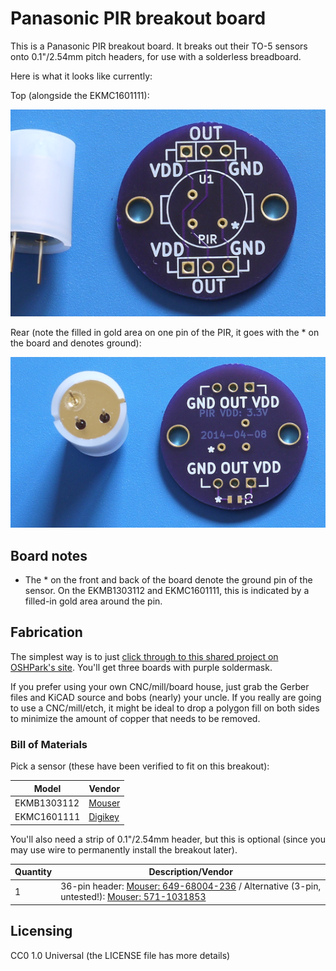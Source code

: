# Panasonic PIR breakout board

This is a Panasonic PIR breakout board. It breaks out their TO-5 sensors onto 0.1"/2.54mm pitch headers, for use with a solderless breadboard.

Here is what it looks like currently:

Top (alongside the EKMC1601111):

![Panasonic PIR breakout board - top](pictures/top_side_white_pir.png)

Rear (note the filled in gold area on one pin of the PIR, it goes with the \* on the board and denotes ground):

![Panasonic PIR breakout board - bottom](pictures/back_side_white_pir_bottom.png)

## Board notes

* The \* on the front and back of the board denote the ground pin of the sensor. On the EKMB1303112 and EKMC1601111, this is indicated by a filled-in gold area around the pin.

## Fabrication

The simplest way is to just [click through to this shared project on OSHPark's site](http://oshpark.com/shared_projects/VIIMKRcy). You'll get three boards with purple soldermask.

If you prefer using your own CNC/mill/board house, just grab the Gerber files and KiCAD source and bobs (nearly) your uncle. If you really are going to use a CNC/mill/etch, it might be ideal to drop a polygon fill on both sides to minimize the amount of copper that needs to be removed.

### Bill of Materials

Pick a sensor (these have been verified to fit on this breakout):

| Model       | Vendor |
| ----------- | ------ |
| EKMB1303112 | [Mouser](http://www.mouser.com/Search/Refine.aspx?Keyword=EKMB1303112) |
| EKMC1601111 | [Digikey](http://www.digikey.com/product-search/en?WT.z_header=search_go&lang=en&site=us&keywords=EKMC1601111) |

You'll also need a strip of 0.1"/2.54mm header, but this is optional (since you may use wire to permanently 
install the breakout later).

| Quantity | Description/Vendor |
| -------- | ------------------ |
| 1        | 36-pin header: [Mouser: 649-68004-236](http://www.mouser.com/Search/Refine.aspx?Keyword=649-68004-236) / Alternative (3-pin, untested!): [Mouser: 571-1031853](http://www.mouser.com/Search/Refine.aspx?Keyword=571-1031853) |

## Licensing

CC0 1.0 Universal (the LICENSE file has more details)
